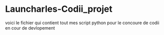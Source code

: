 # Launcharles-Codii_projet
voici le fichier qui contient tout mes script python pour le concoure de codii en cour de devlopement 
